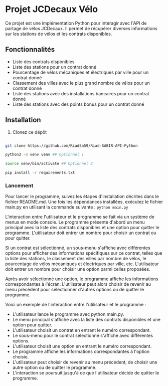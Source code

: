 # Projet JCDecaux Vélo

Ce projet est une implémentation Python pour interagir avec l'API de partage de vélos JCDecaux. Il permet de récupérer diverses informations sur les stations de vélos et les contrats disponibles.

## Fonctionnalités

- Liste des contrats disponibles
- Liste des stations pour un contrat donné
- Pourcentage de vélos mécaniques et électriques par ville pour un contrat donné
- Classement des villes avec le plus grand nombre de vélos pour un contrat donné
- Liste des stations avec des installations bancaires pour un contrat donné
- Liste des stations avec des points bonus pour un contrat donné

## Installation

1. Clonez ce dépôt

```bash

git clone https://github.com/RiadSa59/Riad-SABIR-API-Python

python3 -m venv venv ## Optionnel 1 

source venv/bin/activate ## Optionnel 2 

pip install -r requirements.txt

```


### Lancement 

<p>

Pour lancer le programme, suivez les étapes d'installation décrites dans le fichier README.md. Une fois les dépendances installées, exécutez le fichier main.py en utilisant la commande suivante : `python main.py`

</p>

<p>

L'interaction entre l'utilisateur et le programme se fait via un système de menus en mode console. Le programme présente d'abord un menu principal avec la liste des contrats disponibles et une option pour quitter le programme. L'utilisateur doit entrer un nombre pour choisir un contrat ou pour quitter.

Si un contrat est sélectionné, un sous-menu s'affiche avec différentes options pour afficher des informations spécifiques sur ce contrat, telles que la liste des stations, le classement des villes par nombre de vélos, le pourcentage de vélos mécaniques et électriques par ville, etc. L'utilisateur doit entrer un nombre pour choisir une option parmi celles proposées.

Après avoir sélectionné une option, le programme affiche les informations correspondantes à l'écran. L'utilisateur peut alors choisir de revenir au menu précédent pour sélectionner d'autres options ou de quitter le programme.

Voici un exemple de l'interaction entre l'utilisateur et le programme :

- L'utilisateur lance le programme avec python main.py.
- Le menu principal s'affiche avec la liste des contrats disponibles et une option pour quitter.
- L'utilisateur choisit un contrat en entrant le numéro correspondant.
- Le sous-menu pour le contrat sélectionné s'affiche avec différentes options.
- L'utilisateur choisit une option en entrant le numéro correspondant.
- Le programme affiche les informations correspondantes à l'option choisie.
- L'utilisateur peut choisir de revenir au menu précédent, de choisir une autre option ou de quitter le programme.
- L'interaction se poursuit jusqu'à ce que l'utilisateur décide de quitter le programme.

</p>